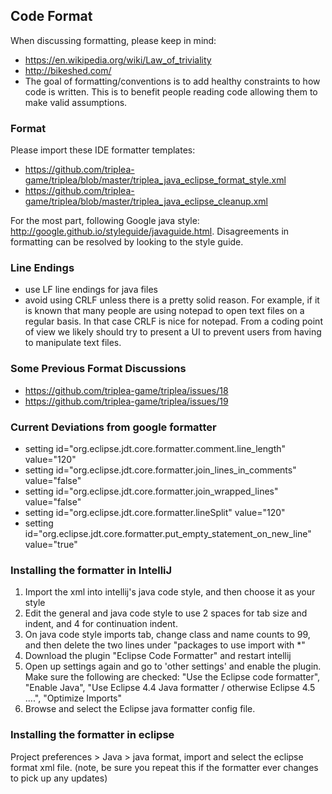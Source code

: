 


## Code Format


When discussing formatting, please keep in mind:
- https://en.wikipedia.org/wiki/Law_of_triviality
- http://bikeshed.com/
- The goal of formatting/conventions is to add healthy constraints to how code is written. This is to benefit people reading code allowing them to make valid assumptions.

### Format
Please import these IDE formatter templates:
- https://github.com/triplea-game/triplea/blob/master/triplea_java_eclipse_format_style.xml
- https://github.com/triplea-game/triplea/blob/master/triplea_java_eclipse_cleanup.xml


For the most part, following Google java style: http://google.github.io/styleguide/javaguide.html. Disagreements in formatting can be resolved by looking to the style guide.


### Line Endings
- use LF line endings for java files
- avoid using CRLF unless there is a pretty solid reason. For example, if it is known that many people are using notepad to open text files on a regular basis. In that case CRLF is nice for notepad. From a coding point of view we likely should try to present a UI to prevent users from having to manipulate text files. 

### Some Previous Format Discussions
- https://github.com/triplea-game/triplea/issues/18
- https://github.com/triplea-game/triplea/issues/19

### Current Deviations from google formatter
- setting id="org.eclipse.jdt.core.formatter.comment.line_length" value="120"
- setting id="org.eclipse.jdt.core.formatter.join_lines_in_comments" value="false"
- setting id="org.eclipse.jdt.core.formatter.join_wrapped_lines" value="false"
- setting id="org.eclipse.jdt.core.formatter.lineSplit" value="120"
- setting id="org.eclipse.jdt.core.formatter.put_empty_statement_on_new_line" value="true"


### Installing the formatter in IntelliJ
1. Import the xml into intellij's java code style, and then choose it as your style
2. Edit the general and java code style to use 2 spaces for tab size and indent, and 4 for continuation indent.
3. On java code style imports tab, change class and name counts to 99, and then delete the two lines under "packages to use import with *"
4. Download the plugin "Eclipse Code Formatter" and restart intellij
5. Open up settings again and go to 'other settings' and enable the plugin. Make sure the following are checked: "Use the Eclipse code formatter", "Enable Java", "Use Eclipse 4.4 Java formatter / otherwise Eclipse 4.5 ....", "Optimize Imports"
6. Browse and select the Eclipse java formatter config file.

### Installing the formatter in eclipse
Project preferences > Java > java format, import and select the eclipse format xml file. (note, be sure you repeat this if the formatter ever changes to pick up any updates)


